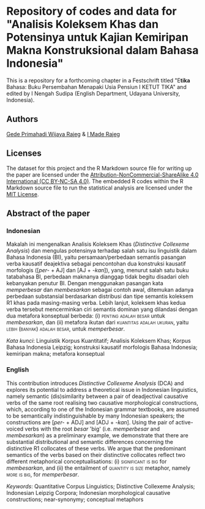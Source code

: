 
<!-- README.md is generated from README.Rmd. Please edit that file -->
Repository of codes and data for "Analisis Koleksem Khas dan Potensinya untuk Kajian Kemiripan Makna Konstruksional dalam Bahasa Indonesia"
===========================================================================================================================================

This is a repository for a forthcoming chapter in a Festschrift titled "E**tika** Bahasa: Buku Persembahan Menapaki Usia Pensiun I KETUT TIKA" and edited by I Nengah Sudipa (English Department, Udayana University, Indonesia).

Authors
-------

[Gede Primahadi Wijaya Rajeg](https://figshare.com/authors/Gede_Primahadi_Wijaya_Rajeg/1234749) & [I Made Rajeg](https://figshare.com/authors/I_Made_Rajeg/4052377)

Licenses
--------

The dataset for this project and the R Markdown source file for writing up the paper are licensed under the [Attribution-NonCommercial-ShareAlike 4.0 International (CC BY-NC-SA 4.0)](https://creativecommons.org/licenses/by-nc-sa/4.0/). The embedded R codes within the R Markdown source file to run the statistical analysis are licensed under the [MIT License](https://github.com/gederajeg/analisis_koleksem_khas/blob/master/LICENSE).

Abstract of the paper
---------------------

### Indonesian

Makalah ini mengenalkan Analisis Koleksem Khas (*Distinctive Collexeme Analysis*) dan mengulas potensinya terhadap salah satu isu linguistik dalam Bahasa Indonesia (BI), yaitu persamaan/perbedaan semantis pasangan verba kausatif deajektiva sebagai pencontohan dua konstruksi kausatif morfologis (\[*per-* + AJ\] dan \[AJ + *-kan*\]), yang, menurut salah satu buku tatabahasa BI, perbedaan maknanya dianggap tidak begitu disadari oleh kebanyakan penutur BI. Dengan menggunakan pasangan kata *memperbesar* dan *membesarkan* sebagai contoh awal, ditemukan adanya perbedaan substansial berdasarkan distribusi dan tipe semantis koleksem R1 khas pada masing-masing verba. Lebih lanjut, koleksem khas kedua verba tersebut mencerminkan ciri semantis dominan yang dilandasi dengan dua metafora konseptual berbeda: (i) <span style="font-variant:small-caps;">penting adalah besar</span> untuk *membesarkan*, dan (ii) metafora ikutan dari <span style="font-variant:small-caps;">kuantitas adalah ukuran</span>, yaitu <span style="font-variant:small-caps;">lebih (banyak) adalah besar</span>, untuk *memperbesar*.

*Kata kunci*: Linguistik Korpus Kuantitatif; Analisis Koleksem Khas; Korpus Bahasa Indonesia Leipzig; konstruksi kausatif morfologis Bahasa Indonesia; kemiripan makna; metafora konseptual

### English

This contribution introduces *Distinctive Collexeme Analysis* (DCA) and explores its potential to address a theoretical issue in Indonesian linguistics, namely semantic (dis)similarity between a pair of deadjectival causative verbs of the same root realising two causative morphological constructions, which, according to one of the Indonesian grammar textbooks, are assumed to be semantically indistinguishable by many Indonesian speakers; the constructions are \[*per-* + ADJ\] and \[ADJ + *-kan*\]. Using the pair of active-voiced verbs with the root *besar* 'big' (i.e. *memperbesar* and *membesarkan*) as a preliminary example, we demonstrate that there are substantial distributional and semantic differences concerning the distinctive R1 collocates of these verbs. We argue that the predominant semantics of the verbs based on their distinctive collocates reflect two different metaphorical conceptualisations: (i) <span style="font-variant:small-caps;">significant is big</span> for *membesarkan*, and (ii) the entailment of <span style="font-variant:small-caps;">quantity is size</span> metaphor, namely <span style="font-variant:small-caps;">more is big</span>, for *memperbesar*.

*Keywords*: Quantitative Corpus Linguistics; Distinctive Collexeme Analysis; Indonesian Leipzig Corpora; Indonesian morphological causative constructions; near-synonymy; conceptual metaphors
